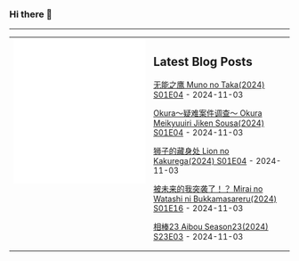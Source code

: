 ### Hi there 👋

<!--
**etng/etng** is a ✨ _special_ ✨ repository because its `README.md` (this file) appears on your GitHub profile.

Here are some ideas to get you started:

- 🔭 I’m currently working on ...
- 🌱 I’m currently learning ...
- 👯 I’m looking to collaborate on ...
- 🤔 I’m looking for help with ...
- 💬 Ask me about ...
- 📫 How to reach me: ...
- 😄 Pronouns: ...
- ⚡ Fun fact: ...
-->


---

<table>
<tr>
<td valign="top" width="50%">
<img src="metrics.svg" alt="Metric" />
</td>
<td valign="top" width="50%">

## Latest Blog Posts
<!-- blog start -->
[无能之鹰 Muno no Taka(2024) S01E04](http://www.fanxinzhui.com/rr/2589#S01E04) - 2024-11-03

[Okura～疑难案件调查～ Okura Meikyuuiri Jiken Sousa(2024) S01E04](http://www.fanxinzhui.com/rr/2591#S01E04) - 2024-11-03

[狮子的藏身处 Lion no Kakurega(2024) S01E04](http://www.fanxinzhui.com/rr/2590#S01E04) - 2024-11-03

[被未来的我突袭了！？ Mirai no Watashi ni Bukkamasareru(2024) S01E16](http://www.fanxinzhui.com/rr/2586#S01E16) - 2024-11-03

[相棒23 Aibou Season23(2024) S23E03](http://www.fanxinzhui.com/rr/2593#S23E03) - 2024-11-03
<!-- blog end -->

</td></tr></table>

